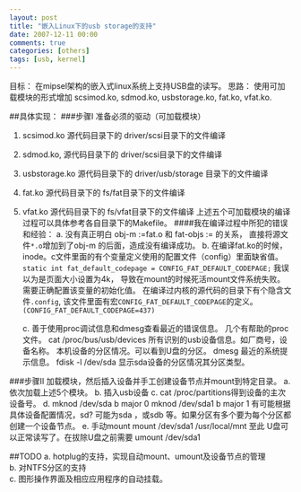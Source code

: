 ```yaml
---
layout: post
title: "嵌入Linux下的usb storage的支持"
date: 2007-12-11 00:00
comments: true
categories: [others]
tags: [usb, kernel]
---
```


目标： 在mipsel架构的嵌入式linux系统上支持USB盘的读写。
思路： 使用可加载模块的形式增加 scsimod.ko, sdmod.ko, usbstorage.ko, fat.ko, vfat.ko.

##具体实现：
###步骤I 准备必须的驱动（可加载模块）
1. scsimod.ko         源代码目录下的 driver/scsi目录下的文件编译
2. sdmod.ko,          源代码目录下的 driver/scsi目录下的文件编译
3. usbstorage.ko   源代码目录下的 driver/usb/storage 目录下的文件编译
4. fat.ko               源代码目录下的 fs/fat目录下的文件编译
5. vfat.ko    源代码目录下的 fs/vfat目录下的文件编译
上述五个可加载模块的编译过程可以具体参考各自目录下的Makefile。
####我在编译过程中所犯的错误和经验：
    a. 没有真正明白     obj-m :=fat.o 和 fat-objs := 的关系， 直接将源文件`*.o`增加到了obj-m 的后面，造成没有编译成功。
    b. 在编译fat.ko的时候，inode。c文件里面的有个变量定义使用的配置文件（config）里面缺省值。
            `static int fat_default_codepage = CONFIG_FAT_DEFAULT_CODEPAGE;`
        我误以为是页面大小设置为4k， 导致在mount的时候死活mount文件系统失败。
        需要正确配置该变量的初始化值。
          在编译过内核的源代码的目录下有个隐含文件`.config`,  该文件里面有宏`CONFIG_FAT_DEFAULT_CODEPAGE`的定义。
	  `(CONFIG_FAT_DEFAULT_CODEPAGE=437)`

    c. 善于使用proc调试信息和dmesg查看最近的错误信息。 几个有帮助的proc文件。
     cat /proc/bus/usb/devices    所有识别的usb设备信息。如厂商号，设备名称。
                   本机设备的分区情况。可以看到U盘的分区。
     dmesg                                  最近的系统提示信息。
     fdisk -l /dev/sda                   显示sda设备的分区情况其分区类型。

###步骤II 加载模块，然后插入设备并手工创建设备节点并mount到特定目录。
        a. 依次加载上述5个模块。
        b.   插入usb设备
        c.    cat /proc/partitions得到设备的主次设备号。
        d.    mknod   /dev/sda    b major 0
              mknod   /dev/sda1 b major 1
             有可能根据具体设备配置情况，sd? 可能为sda ，或sdb 等。如果分区有多个要为每个分区都创建一个设备节点。
        e.    手动mount
               mount /dev/sda1 /usr/local/mnt
       至此 U盘可以正常读写了。在拔除U盘之前需要 umount /dev/sda1

##TODO
a. hotplug的支持，实现自动mount、umount及设备节点的管理  
b. 对NTFS分区的支持  
c. 图形操作界面及相应应用程序的自动挂载。  

